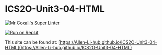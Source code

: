 # ICS2O-Unit3-04-HTML

[![Mr Coxall's Super Linter](https://github.com/Allen-Li-hub//ICS2O-Unit3-04-HTML/workflows/Mr%20Coxall's%20Super%20Linter/badge.svg)](https://github.com/Allen-Li-hub//ICS2O-Unit3-04-HTML/actions)

[![Run on Repl.it](https://repl.it/badge/github/Allen-Li-hub//ICS2O-Unit3-04-HTML)](https://repl.it/github/Allen-Li-hub//ICS2O-Unit3-04-HTML)

This site can be found at: [https://Allen-Li-hub.github.io/ICS2O-Unit3-04-HTML](https://Allen-Li-hub.github.io/ICS2O-Unit3-04-HTML)
